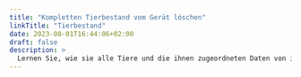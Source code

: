 ```yaml
---
title: "Kompletten Tierbestand vom Gerät löschen"
linkTitle: "Tierbestand"
date: 2023-08-01T16:44:06+02:00
draft: false
description: >
  Lernen Sie, wie sie alle Tiere und die ihnen zugeordneten Daten von ihrem VitalControl-Gerät löschen können.
---
```

